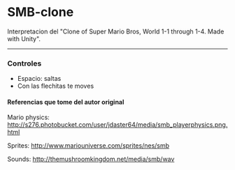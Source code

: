 # SMB-clone
Interpretacion del "Clone of Super Mario Bros, World 1-1 through 1-4. Made with Unity".

***
### Controles
* Espacio: saltas
* Con las flechitas te moves

#### Referencias que tome del autor original
Mario physics: http://s276.photobucket.com/user/jdaster64/media/smb_playerphysics.png.html

Sprites: http://www.mariouniverse.com/sprites/nes/smb

Sounds: http://themushroomkingdom.net/media/smb/wav

